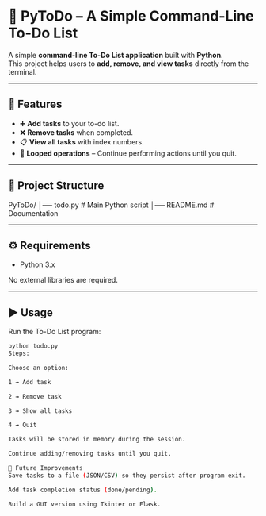# 📝 PyToDo – A Simple Command-Line To-Do List

A simple **command-line To-Do List application** built with **Python**.  
This project helps users to **add, remove, and view tasks** directly from the terminal.

---

## 🚀 Features
- ➕ **Add tasks** to your to-do list.  
- ❌ **Remove tasks** when completed.  
- 📋 **View all tasks** with index numbers.  
- 🔄 **Looped operations** – Continue performing actions until you quit.  

---

## 📂 Project Structure
PyToDo/
│── todo.py # Main Python script
│── README.md # Documentation



---

## ⚙️ Requirements
- Python 3.x  

No external libraries are required.

---

## ▶️ Usage
Run the To-Do List program:
```bash
python todo.py
Steps:

Choose an option:

1 → Add task

2 → Remove task

3 → Show all tasks

4 → Quit

Tasks will be stored in memory during the session.

Continue adding/removing tasks until you quit.

🔮 Future Improvements
Save tasks to a file (JSON/CSV) so they persist after program exit.

Add task completion status (done/pending).

Build a GUI version using Tkinter or Flask.

